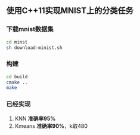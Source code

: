## 使用C++11实现MNIST上的分类任务

### 下载mnist数据集
```bash
cd minst
sh download-minist.sh
```


### 构建
```bash
cd build
cmake ..
make
```

### 已经实现
1. KNN **准确率95%**
2. Kmeans **准确率90%**，k取480